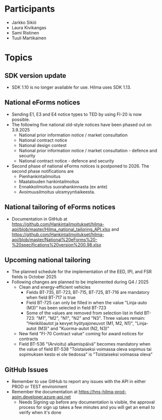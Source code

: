 # Participants
- Jarkko Sikiö
- Laura Kivikangas
- Sami Ristinen
- Tuuli Martikainen

# Topics

## SDK version update
- SDK 1.10 is no longer available for use. Hilma uses SDK 1.13.

## National eForms notices
- Sending E1, E3 and E4 notice types to TED by using FI-20 is now possible.
- The following five national old-style notices have been phased out on 3.9.2025
	- National prior information notice / market consultation
	- National contract notice
	- National design contest
	- National prior information notice / market consultation - defence and security
	- National contract notice - defence and security
- Second phase of national eForms notices is postponed to 2026. The second phase notifications are 
	- Pienhankintailmoitus
	- Maatalouden hankintailmoitus
	- Ennakkoilmoitus suorahankinnasta (ex ante)
	- Avoimuusilmoitus ulosmyyntiaikeesta.

## National tailoring of eForms notices
- Documentation in GitHub at https://github.com/Hankintailmoitukset/hilma-api/blob/master/Hilma_national_tailoring_API.xlsx and https://github.com/Hankintailmoitukset/hilma-api/blob/master/National%20eForms%20-%20specifications%20version%200.98.xlsx

## Upcoming national tailoring
- The planned schedule for the implementation of the EED, IPI, and FSR fields is October 2025
- Following changes are planned to be implemented during Q4 / 2025
	- Clean and energy-efficient vehicles
		- Fields BT-735, BT-723, BT-715, BT-725, BT-716 are mandatory when field BT-717 is true
		- Field BT-725 can only be filled in when the value "Linja-auto (M3)" has been selected in field BT-723
		- Some of the values are removed from selection list in field BT-723: "M1", "M2", "N1", "N2" and "N3". Three values remain: "Henkilöautot ja kevyet hyötyajoneuvot (M1, M2, N1)", "Linja-autot (M3)" and "Kuorma-autot (N2, N3)"
	- New field "FI-70 Contract value" coming for award notices for contracts
	- Field BT-536 "(Arvioitu) alkamispäivä" becomes mandatory when the value of field BT-538 "Toistaiseksi voimassa oleva sopimus tai sopimuksen kesto ei ole tiedossa" is "Toistaiseksi voimassa oleva"

## GitHub Issues
- Remember to use GitHub to report any issues with the API in either PROD or TEST environment
- Remember the documentation at https://hns-hilma-prod-apim.developer.azure-api.net
	- Needs Signing up before any documentation is visible, the approval process for sign up takes a few minutes and you will get an email to verify when it's done